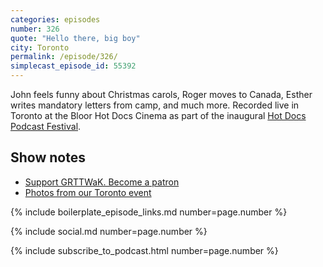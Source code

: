 ```yaml
---
categories: episodes
number: 326
quote: "Hello there, big boy"
city: Toronto
permalink: /episode/326/
simplecast_episode_id: 55392
---
```


John feels funny about Christmas carols, Roger moves to Canada, Esther writes mandatory letters from camp, and much more. Recorded live in Toronto at the Bloor Hot Docs Cinema as part of the inaugural [Hot Docs Podcast Festival](http://www.hotdocs.ca/p/podcastfestival).

## Show notes

<ul class="fa-ul">
<li><i class="fa-li fa fa-heart"></i><a href="https://grownupsreadthingstheywroteaskids.com/support/?utm_source=podcast&utm_medium=referral&utm_campaign=326">Support GRTTWaK. Become a patron</a></li>
<li><i class="fa-li fa fa-camera"></i><a href="https://www.facebook.com/media/set/?set=a.10154393933733600.1073741885.121054468599&type=1&l=25ed887fa6">Photos from our Toronto event</a></li>
</ul>

{% include boilerplate_episode_links.md number=page.number %}

{% include social.md number=page.number %}

{% include subscribe_to_podcast.html number=page.number %}